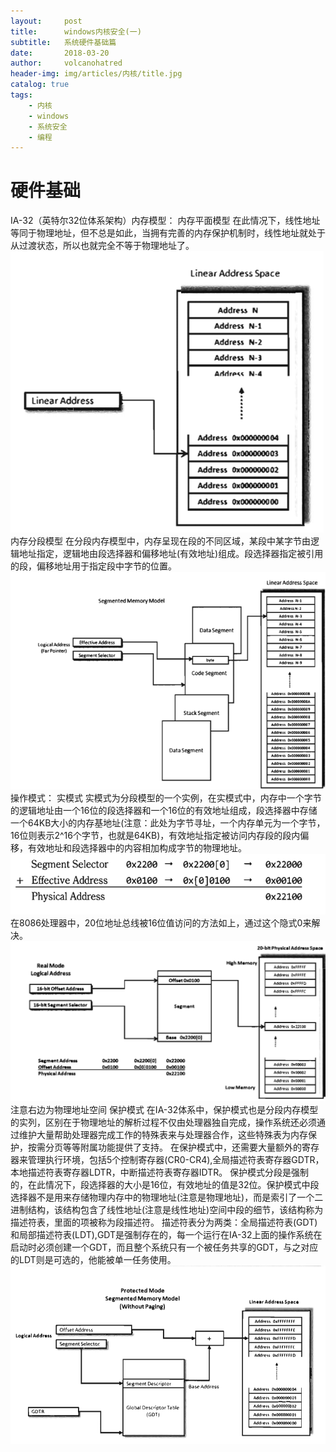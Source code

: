 ```yaml
---
layout:     post
title:      windows内核安全(一)
subtitle:   系统硬件基础篇
date:       2018-03-20
author:     volcanohatred
header-img: img/articles/内核/title.jpg
catalog: true
tags:
    - 内核
    - windows
    - 系统安全
    - 编程
---
```

# 硬件基础
IA-32（英特尔32位体系架构）内存模型：
内存平面模型
在此情况下，线性地址等同于物理地址，但不总是如此，当拥有完善的内存保护机制时，线性地址就处于从过渡状态，所以也就完全不等于物理地址了。  
![cpu](https://raw.githubusercontent.com/volcanohatred/volcanohatred.github.io/master/img/articles/内核/1/图片1.png)  
内存分段模型
在分段内存模型中，内存呈现在段的不同区域，某段中某字节由逻辑地址指定，逻辑地由段选择器和偏移地址(有效地址)组成。段选择器指定被引用的段，偏移地址用于指定段中字节的位置。  
![cpu](https://raw.githubusercontent.com/volcanohatred/volcanohatred.github.io/master/img/articles/内核/1/图片2.png)  
操作模式：
实模式
实模式为分段模型的一个实例，在实模式中，内存中一个字节的逻辑地址由一个16位的段选择器和一个16位的有效地址组成，段选择器中存储一个64KB大小的内存基地址(注意：此处为字节寻址，一个内存单元为一个字节，16位则表示2^16个字节，也就是64KB)，有效地址指定被访问内存段的段内偏移，有效地址和段选择器中的内容相加构成字节的物理地址。  
![cpu](https://raw.githubusercontent.com/volcanohatred/volcanohatred.github.io/master/img/articles/内核/1/图片3.png)  
在8086处理器中，20位地址总线被16位值访问的方法如上，通过这个隐式0来解决。  
![cpu](https://raw.githubusercontent.com/volcanohatred/volcanohatred.github.io/master/img/articles/内核/1/图片4.png)  
注意右边为物理地址空间
保护模式
在IA-32体系中，保护模式也是分段内存模型的实列，区别在于物理地址的解析过程不仅由处理器独自完成，操作系统还必须通过维护大量帮助处理器完成工作的特殊表来与处理器合作，这些特殊表为内存保护，按需分页等等附属功能提供了支持。
在保护模式中，还需要大量额外的寄存器来管理执行环境，包括5个控制寄存器(CR0-CR4),全局描述符表寄存器GDTR，本地描述符表寄存器LDTR，中断描述符表寄存器IDTR。
保护模式分段是强制的，在此情况下，段选择器的大小是16位，有效地址的值是32位。保护模式中段选择器不是用来存储物理内存中的物理地址(注意是物理地址)，而是索引了一个二进制结构，该结构包含了线性地址(注意是线性地址)空间中段的细节，该结构称为描述符表，里面的项被称为段描述符。
描述符表分为两类：全局描述符表(GDT)和局部描述符表(LDT),GDT是强制存在的，每一个运行在IA-32上面的操作系统在启动时必须创建一个GDT，而且整个系统只有一个被任务共享的GDT，与之对应的LDT则是可选的，他能被单一任务使用。  
![cpu](https://raw.githubusercontent.com/volcanohatred/volcanohatred.github.io/master/img/articles/内核/1/图片5.png)  
